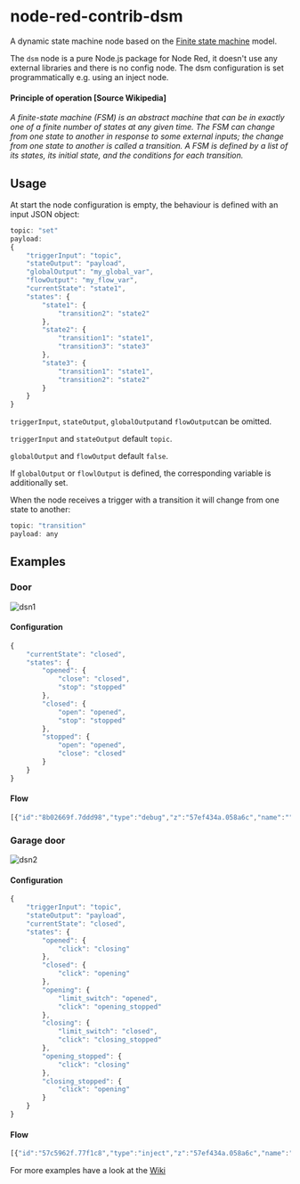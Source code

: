 # node-red-contrib-dsm
A dynamic state machine node based on the [Finite state machine](https://en.wikipedia.org/wiki/Finite-state_machine) model.

The `dsm` node is a pure Node.js package for Node Red, it doesn't use any external libraries and there is no config node. The dsm configuration is set programmatically e.g. using an inject node. 

#### Principle of operation [Source Wikipedia]
*A finite-state machine (FSM) is an abstract machine that can be in exactly one of a finite number of states at any given time. The FSM can change from one state to another in response to some external inputs; the change from one state to another is called a transition. A FSM is defined by a list of its states, its initial state, and the conditions for each transition.*

## Usage

At start the node configuration is empty, the behaviour is defined with an input JSON object:

```js
topic: "set"
payload:
{
    "triggerInput": "topic",
    "stateOutput": "payload",
    "globalOutput": "my_global_var",
    "flowOutput": "my_flow_var",
    "currentState": "state1",
    "states": {
        "state1": {
            "transition2": "state2"
        },
        "state2": {
            "transition1": "state1",
            "transition3": "state3"
        },
        "state3": {
            "transition1": "state1",
            "transition2": "state2"
        }
    }
}
```

`triggerInput`, `stateOutput`, `globalOutput`and `flowOutput`can be omitted.

`triggerInput` and `stateOutput` default `topic`.

`globalOutput` and `flowOutput` default `false`.

If `globalOutput` or  `flowlOutput` is defined, the corresponding variable is additionally set.

When the node receives a trigger with a transition it will change from one state to another:

```js
topic: "transition"
payload: any
```

##  Examples

### Door

![dsn1](https://user-images.githubusercontent.com/5056710/41049308-e9fa0dc8-69b0-11e8-8b0a-0c27109ec324.jpeg)

#### Configuration

```js
{
    "currentState": "closed",
    "states": {
        "opened": {
            "close": "closed",
            "stop": "stopped"
        },
        "closed": {
            "open": "opened",
            "stop": "stopped"
        },
        "stopped": {
            "open": "opened",
            "close": "closed"
        }
    }
}
```

#### Flow

```js
[{"id":"8b02669f.7ddd98","type":"debug","z":"57ef434a.058a6c","name":"","active":true,"tosidebar":true,"console":false,"tostatus":false,"complete":"payload","x":510,"y":940,"wires":[]},{"id":"68c0e2d5.3b798c","type":"inject","z":"57ef434a.058a6c","name":"open","topic":"open","payload":"your open payload","payloadType":"str","repeat":"","crontab":"","once":false,"onceDelay":0.1,"x":110,"y":940,"wires":[["3b0c292.2da33d6"]]},{"id":"cc79a219.ec7d6","type":"inject","z":"57ef434a.058a6c","name":"set","topic":"set","payload":"{\"currentState\":\"closed\",\"states\":{\"opened\":{\"close\":\"closed\",\"stop\":\"stopped\"},\"closed\":{\"open\":\"opened\",\"stop\":\"stopped\"},\"stopped\":{\"open\":\"opened\",\"close\":\"closed\"}}}","payloadType":"json","repeat":"","crontab":"","once":true,"onceDelay":0.1,"x":110,"y":880,"wires":[["3b0c292.2da33d6"]]},{"id":"fae17b11.e48a88","type":"inject","z":"57ef434a.058a6c","name":"close","topic":"close","payload":"your close payload","payloadType":"str","repeat":"","crontab":"","once":false,"onceDelay":0.1,"x":110,"y":980,"wires":[["3b0c292.2da33d6"]]},{"id":"3b0c292.2da33d6","type":"dsm","z":"57ef434a.058a6c","name":"door","x":310,"y":940,"wires":[["8b02669f.7ddd98"]]},{"id":"caac460e.2942c8","type":"inject","z":"57ef434a.058a6c","name":"stop","topic":"stop","payload":"your stop payload","payloadType":"str","repeat":"","crontab":"","once":false,"onceDelay":0.1,"x":110,"y":1020,"wires":[["3b0c292.2da33d6"]]}]
```

### Garage door

![dsn2](https://user-images.githubusercontent.com/5056710/41049656-b68dd748-69b1-11e8-820b-84ff3c9015c3.jpeg)

#### Configuration

```js
{
    "triggerInput": "topic",
    "stateOutput": "payload",
    "currentState": "closed",
    "states": {
        "opened": {
            "click": "closing"
        },
        "closed": {
            "click": "opening"
        },
        "opening": {
            "limit_switch": "opened",
            "click": "opening_stopped"
        },
        "closing": {
            "limit_switch": "closed",
            "click": "closing_stopped"
        },
        "opening_stopped": {
            "click": "closing"
        },
        "closing_stopped": {
            "click": "opening"
        }
    }
}
```

#### Flow

```js
[{"id":"57c5962f.77f1c8","type":"inject","z":"57ef434a.058a6c","name":"set","topic":"set","payload":"{\"triggerInput\":\"topic\",\"stateOutput\":\"payload\",\"currentState\":\"closed\",\"states\":{\"opened\":{\"click\":\"closing\"},\"closed\":{\"click\":\"opening\"},\"opening\":{\"limit_switch\":\"opened\",\"click\":\"opening_stopped\"},\"closing\":{\"limit_switch\":\"closed\",\"click\":\"closing_stopped\"},\"opening_stopped\":{\"click\":\"closing\"},\"closing_stopped\":{\"click\":\"opening\"}}}","payloadType":"json","repeat":"","crontab":"","once":true,"onceDelay":0.1,"x":90,"y":640,"wires":[["1501e603.fdbeba"]]},{"id":"1501e603.fdbeba","type":"dsm","z":"57ef434a.058a6c","name":"garage door","x":250,"y":680,"wires":[["468070c4.8247","2125cea7.329542"]]},{"id":"468070c4.8247","type":"debug","z":"57ef434a.058a6c","name":"","active":true,"tosidebar":true,"console":false,"tostatus":false,"complete":"false","x":430,"y":740,"wires":[]},{"id":"4744a8a3.28aec8","type":"inject","z":"57ef434a.058a6c","name":"click","topic":"click","payload":"","payloadType":"date","repeat":"","crontab":"","once":false,"onceDelay":0.1,"x":90,"y":680,"wires":[["1501e603.fdbeba"]]},{"id":"379cd28e.34076e","type":"link in","z":"57ef434a.058a6c","name":"from timer","links":["4c183a20.342304"],"x":115,"y":720,"wires":[["1501e603.fdbeba"]]},{"id":"4c183a20.342304","type":"link out","z":"57ef434a.058a6c","name":"to dsm","links":["379cd28e.34076e"],"x":775,"y":740,"wires":[]},{"id":"5a467385.1c0bcc","type":"comment","z":"57ef434a.058a6c","name":"motor simulation","info":"","x":440,"y":640,"wires":[]},{"id":"2125cea7.329542","type":"change","z":"57ef434a.058a6c","name":"","rules":[{"t":"set","p":"payload","pt":"msg","to":"payload = \"opening\" or payload = \"closing\" ? payload : \"reset\"","tot":"jsonata"}],"action":"","property":"","from":"","to":"","reg":false,"x":440,"y":680,"wires":[["23d5eb3e.3f4fa4"]]},{"id":"23d5eb3e.3f4fa4","type":"trigger","z":"57ef434a.058a6c","op1":"","op2":"limit_switch","op1type":"nul","op2type":"str","duration":"5","extend":false,"units":"s","reset":"reset","bytopic":"topic","name":"","x":620,"y":680,"wires":[["77a5a197.e301e"]]},{"id":"77a5a197.e301e","type":"change","z":"57ef434a.058a6c","name":"","rules":[{"t":"set","p":"topic","pt":"msg","to":"payload","tot":"msg"}],"action":"","property":"","from":"","to":"","reg":false,"x":640,"y":740,"wires":[["4c183a20.342304"]]}]
```

For more examples have a look at the [Wiki](https://github.com/cflurin/node-red-contrib-dsm/wiki)
